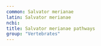 ```yaml
---
common: Salvator merianae
latin: Salvator merianae
ncbi: 
title: Salvator merianae pathways
group: "Vertebrates"
---
```

